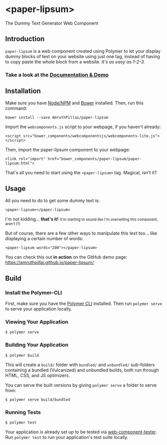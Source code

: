# \<paper-lipsum\>
The Dummy Text Generator Web Component

## Introduction

`paper-lipsum` is a web component created using Polymer to let your display dummy blocks of text on your website using just one tag, instead of having to copy paste the whole block from a website.
<i>It's as easy as 1-2-3.</i>

<h3>Take a look at the <a href="https://amruthpillai.github.io/paper-lipsum/">Documentation & Demo</a></h3>

## Installation

Make sure you have <a href="https://nodejs.org/en/">Node/NPM</a> and <a href="https://bower.io/">Bower</a> installed. Then, run this command:

```
bower install --save AmruthPillai/paper-lipsum
```

Import the `webcomponents.js` script to your webpage, if you haven't already:

```
<script src="bower_components/webcomponentsjs/webcomponents-lite.js"></script>
```

Then, import the paper-lipsum component to your webpage:

```
<link rel="import" href="bower_components/paper-lipsum/paper-lipsum.html">
```

That's all you need to start using the `<paper-lipsum>` tag. Magical, isn't it?

## Usage

<p>All you need to do to get some dummy text is:</p>

```
<paper-lipsum></paper-lipsum>
```

<p>I'm not kidding... <strong>that's it!</strong> <small>(I'm starting to sound like I'm overselling this component, aren't I?)</small></p>

<p>But of course, there are a few other ways to manipulate this text too... like displaying a certain number of words:</p>

```
<paper-lipsum words="200"></paper-lipsum>
```

<p>You can check this out <strong>in action</strong> on the GitHub demo page: <a href="https://amruthpillai.github.io/paper-lipsum/">https://amruthpillai.github.io/paper-lipsum/</a></p>

## Build

### Install the Polymer-CLI

First, make sure you have the [Polymer CLI](https://www.npmjs.com/package/polymer-cli) installed. Then run `polymer serve` to serve your application locally.

### Viewing Your Application

```
$ polymer serve
```

### Building Your Application

```
$ polymer build
```

This will create a `build/` folder with `bundled/` and `unbundled/` sub-folders
containing a bundled (Vulcanized) and unbundled builds, both run through HTML,
CSS, and JS optimizers.

You can serve the built versions by giving `polymer serve` a folder to serve
from:

```
$ polymer serve build/bundled
```

### Running Tests

```
$ polymer test
```

Your application is already set up to be tested via [web-component-tester](https://github.com/Polymer/web-component-tester). Run `polymer test` to run your application's test suite locally.
